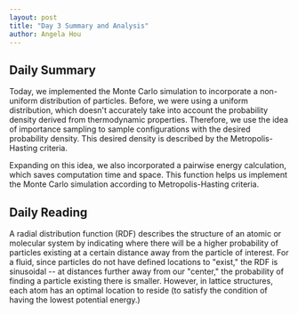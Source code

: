 ```yaml
---
layout: post
title: "Day 3 Summary and Analysis"
author: Angela Hou
---
```


## Daily Summary
Today, we implemented the Monte Carlo simulation to incorporate a non-uniform distribution of particles. Before, we were using a uniform distribution, which doesn't accurately take into account the probability density derived from thermodynamic properties. Therefore, we use the idea of importance sampling to sample configurations with the desired probability density. This desired density is described by the Metropolis-Hasting criteria.

Expanding on this idea, we also incorporated a pairwise energy calculation, which saves computation time and space. This function helps us implement the Monte Carlo simulation according to Metropolis-Hasting criteria.

## Daily Reading
A radial distribution function (RDF) describes the structure of an atomic or molecular system by indicating where there will be a higher probability of particles existing at a certain distance away from the particle of interest. For a fluid, since particles do not have defined locations to "exist," the RDF is sinusoidal -- at distances further away from our "center," the probability of finding a particle existing there is smaller. However, in lattice structures, each atom has an optimal location to reside (to satisfy the condition of having the lowest potential energy.)